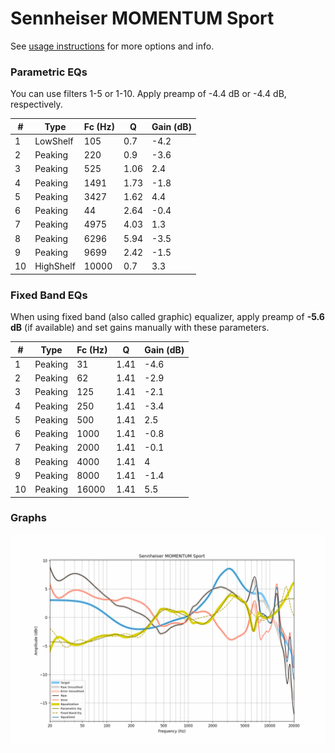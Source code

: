 # Sennheiser MOMENTUM Sport
See [usage instructions](https://github.com/jaakkopasanen/AutoEq#usage) for more options and info.

### Parametric EQs
You can use filters 1-5 or 1-10. Apply preamp of -4.4 dB or -4.4 dB, respectively.

|   # | Type      |   Fc (Hz) |    Q |   Gain (dB) |
|-----|-----------|-----------|------|-------------|
|   1 | LowShelf  |       105 | 0.7  |        -4.2 |
|   2 | Peaking   |       220 | 0.9  |        -3.6 |
|   3 | Peaking   |       525 | 1.06 |         2.4 |
|   4 | Peaking   |      1491 | 1.73 |        -1.8 |
|   5 | Peaking   |      3427 | 1.62 |         4.4 |
|   6 | Peaking   |        44 | 2.64 |        -0.4 |
|   7 | Peaking   |      4975 | 4.03 |         1.3 |
|   8 | Peaking   |      6296 | 5.94 |        -3.5 |
|   9 | Peaking   |      9699 | 2.42 |        -1.5 |
|  10 | HighShelf |     10000 | 0.7  |         3.3 |

### Fixed Band EQs
When using fixed band (also called graphic) equalizer, apply preamp of **-5.6 dB** (if available) and set gains manually with these parameters.

|   # | Type    |   Fc (Hz) |    Q |   Gain (dB) |
|-----|---------|-----------|------|-------------|
|   1 | Peaking |        31 | 1.41 |        -4.6 |
|   2 | Peaking |        62 | 1.41 |        -2.9 |
|   3 | Peaking |       125 | 1.41 |        -2.1 |
|   4 | Peaking |       250 | 1.41 |        -3.4 |
|   5 | Peaking |       500 | 1.41 |         2.5 |
|   6 | Peaking |      1000 | 1.41 |        -0.8 |
|   7 | Peaking |      2000 | 1.41 |        -0.1 |
|   8 | Peaking |      4000 | 1.41 |         4   |
|   9 | Peaking |      8000 | 1.41 |        -1.4 |
|  10 | Peaking |     16000 | 1.41 |         5.5 |

### Graphs
![](./Sennheiser%20MOMENTUM%20Sport.png)
